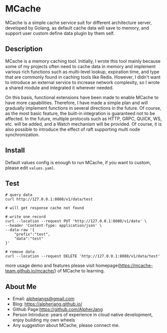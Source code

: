 # MCache

MCache is a simple cache service suit for different architecture server, developed by Golang, as default cache data will save to memory, and support user custom define data plugin by them self.

## Description
MCache is a memory caching tool. Initially, I wrote this tool mainly because some of my projects often need to cache data in memory and implement various rich functions such as multi-level lookup, expiration time, and type that are commonly found in caching tools like Redis. However, I didn't want to introduce an external service to increase network complexity, so I wrote a shared module and integrated it wherever needed.

On this basis, functional extensions have been made to enable MCache to have more capabilities. Therefore, I have made a simple plan and will gradually implement functions in several directions in the future. Of course, as the most basic feature, the built-in integration is guaranteed not to be affected. In the future, multiple protocols such as HTTP, GRPC, QUICK, WS, etc. will be added, and a Watch mechanism will be provided. Of course, it is also possible to introduce the effect of raft supporting multi node synchronization.

## Install

Default values config is enough to run MCache, if you want to custom, please edit `values.yaml`.

## Test

```shell
# query data
curl http://127.0.0.1:8080/v1/data/test

# will get response cache not found

# write one record
curl --location --request PUT 'http://127.0.0.1:8080/v1/data' \
--header 'Content-Type: application/json' \
--data-raw '{
    "prefix":"test",
    "data":"test"
}'

# remove data
curl --location --request DELETE 'http://127.0.0.1:8080/v1/data/test'
```
more usage demo and features please visit homepage(https://mcache-team.github.io/mcache/) of MCache to learning.

## About Me

- Email: alphejangs@gmail.com
- Blog: https://alpherjang.github.io/
- Github Page:https://github.com/AlpherJang
- Person Introduce: years of experience in cloud native development, enjoy building my own wheels
- Any suggestion about MCache, please connect me.